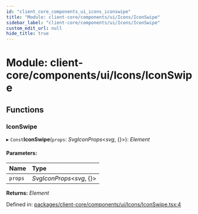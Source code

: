 ```yaml
---
id: "client_core_components_ui_icons_iconswipe"
title: "Module: client-core/components/ui/Icons/IconSwipe"
sidebar_label: "client-core/components/ui/Icons/IconSwipe"
custom_edit_url: null
hide_title: true
---
```


# Module: client-core/components/ui/Icons/IconSwipe

## Functions

### IconSwipe

▸ `Const`**IconSwipe**(`props`: *SvgIconProps*<*svg*, {}\>): *Element*

#### Parameters:

Name | Type |
:------ | :------ |
`props` | *SvgIconProps*<*svg*, {}\> |

**Returns:** *Element*

Defined in: [packages/client-core/components/ui/Icons/IconSwipe.tsx:4](https://github.com/xr3ngine/xr3ngine/blob/5a0f83ed8/packages/client-core/components/ui/Icons/IconSwipe.tsx#L4)
